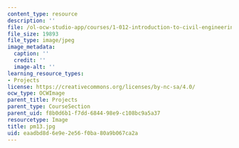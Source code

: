 ```yaml
---
content_type: resource
description: ''
file: /ol-ocw-studio-app/courses/1-012-introduction-to-civil-engineering-design-spring-2002/eaadbd8d6e9e2e56f0ba80a9b067ca2a_pm13.jpg
file_size: 19893
file_type: image/jpeg
image_metadata:
  caption: ''
  credit: ''
  image-alt: ''
learning_resource_types:
- Projects
license: https://creativecommons.org/licenses/by-nc-sa/4.0/
ocw_type: OCWImage
parent_title: Projects
parent_type: CourseSection
parent_uid: f8b0d6b1-f7dd-6844-98e9-c108bc9a5a37
resourcetype: Image
title: pm13.jpg
uid: eaadbd8d-6e9e-2e56-f0ba-80a9b067ca2a
---
```


